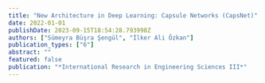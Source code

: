 ```yaml
---
title: "New Architecture in Deep Learning: Capsule Networks (CapsNet)"
date: 2022-01-01
publishDate: 2023-09-15T18:54:28.793998Z
authors: ["Sümeyra Büşra Şengül", "İlker Ali Özkan"]
publication_types: ["6"]
abstract: ""
featured: false
publication: "*International Research in Engineering Sciences III*"
---
```


